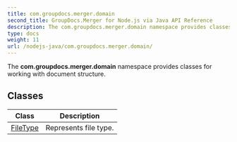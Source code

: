 ```yaml
---
title: com.groupdocs.merger.domain
second_title: GroupDocs.Merger for Node.js via Java API Reference
description: The com.groupdocs.merger.domain namespace provides classes for working with document structure.
type: docs
weight: 11
url: /nodejs-java/com.groupdocs.merger.domain/
---
```


The **com.groupdocs.merger.domain** namespace provides classes for working with document structure.


## Classes

| Class | Description |
| --- | --- |
| [FileType](../com.groupdocs.merger.domain/filetype) | Represents file type. |
